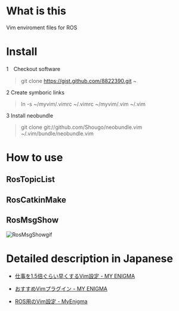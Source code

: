 # What is this

Vim enviroment files for ROS 

# Install

1　Checkout software

> git clone https://gist.github.com/8822390.git ~

2 Create symboric links

> ln -s ~/myvim/.vimrc ~/.vimrc ~/myvim/.vim ~/.vim

3 Install neobundle

> git clone git://github.com/Shougo/neobundle.vim ~/.vim/bundle/neobundle.vim

# How to use

## RosTopicList


## RosCatkinMake


## RosMsgShow

![RosMsgShowgif](http://f.st-hatena.com/images/fotolife/m/meison_amsl/20150608/20150608224238.gif?1433770958)



# Detailed description in Japanese

* [仕事を1.5倍ぐらい早くするVim設定 - MY ENIGMA](http://d.hatena.ne.jp/meison_amsl/20120403/1333452345)

* [おすすめVimプラグイン - MY ENIGMA](http://d.hatena.ne.jp/meison_amsl/20141219)

* [ROS用のVim設定 - MyEnigma](http://myenigma.hatenablog.com/entry/20141129/1417248480)


